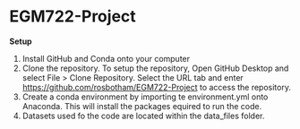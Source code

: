 # EGM722-Project

**Setup**
1. Install GitHub and Conda onto your computer  
2. Clone the repository. To setup the repository, Open GitHub Desktop and select File > Clone Repository. Select the URL tab and enter https://github.com/rosbotham/EGM722-Project to access the repository.
3. Create a conda environment by importing te environment.yml onto Anaconda. This will install the packages equired to run the code.
4. Datasets used fo the code are located within the data_files folder.
